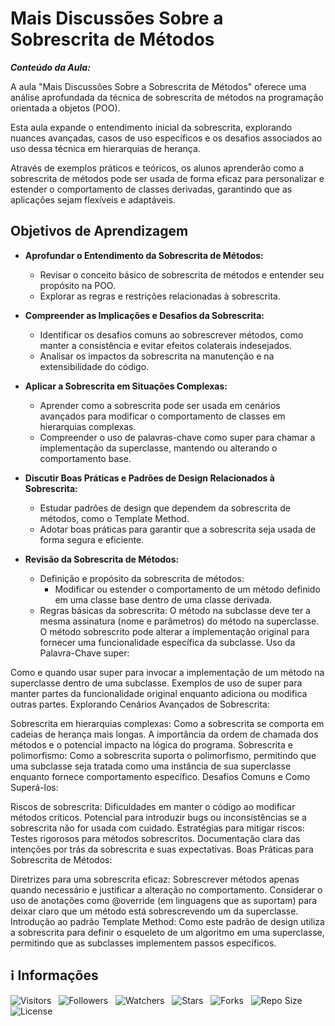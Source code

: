 <!-- Título -->
# Mais Discussões Sobre a Sobrescrita de Métodos

***Conteúdo da Aula:***

A aula "Mais Discussões Sobre a Sobrescrita de Métodos" oferece uma análise aprofundada da técnica de sobrescrita de métodos na programação orientada a objetos (POO).

Esta aula expande o entendimento inicial da sobrescrita, explorando nuances avançadas, casos de uso específicos e os desafios associados ao uso dessa técnica em hierarquias de herança.

Através de exemplos práticos e teóricos, os alunos aprenderão como a sobrescrita de métodos pode ser usada de forma eficaz para personalizar e estender o comportamento de classes derivadas, garantindo que as aplicações sejam flexíveis e adaptáveis.

## Objetivos de Aprendizagem

* **Aprofundar o Entendimento da Sobrescrita de Métodos:**

  * Revisar o conceito básico de sobrescrita de métodos e entender seu propósito na POO.
  * Explorar as regras e restrições relacionadas à sobrescrita.

* **Compreender as Implicações e Desafios da Sobrescrita:**

  * Identificar os desafios comuns ao sobrescrever métodos, como manter a consistência e evitar efeitos colaterais indesejados.
  * Analisar os impactos da sobrescrita na manutenção e na extensibilidade do código.

* **Aplicar a Sobrescrita em Situações Complexas:**

  * Aprender como a sobrescrita pode ser usada em cenários avançados para modificar o comportamento de classes em hierarquias complexas.
  * Compreender o uso de palavras-chave como super para chamar a implementação da superclasse, mantendo ou alterando o comportamento base.

* **Discutir Boas Práticas e Padrões de Design Relacionados à Sobrescrita:**

  * Estudar padrões de design que dependem da sobrescrita de métodos, como o Template Method.
  * Adotar boas práticas para garantir que a sobrescrita seja usada de forma segura e eficiente.

* **Revisão da Sobrescrita de Métodos:**

  * Definição e propósito da sobrescrita de métodos:
    * Modificar ou estender o comportamento de um método definido em uma classe base dentro de uma classe derivada.
  * Regras básicas da sobrescrita:
O método na subclasse deve ter a mesma assinatura (nome e parâmetros) do método na superclasse.
O método sobrescrito pode alterar a implementação original para fornecer uma funcionalidade específica da subclasse.
Uso da Palavra-Chave super:

Como e quando usar super para invocar a implementação de um método na superclasse dentro de uma subclasse.
Exemplos de uso de super para manter partes da funcionalidade original enquanto adiciona ou modifica outras partes.
Explorando Cenários Avançados de Sobrescrita:

Sobrescrita em hierarquias complexas:
Como a sobrescrita se comporta em cadeias de herança mais longas.
A importância da ordem de chamada dos métodos e o potencial impacto na lógica do programa.
Sobrescrita e polimorfismo:
Como a sobrescrita suporta o polimorfismo, permitindo que uma subclasse seja tratada como uma instância de sua superclasse enquanto fornece comportamento específico.
Desafios Comuns e Como Superá-los:

Riscos de sobrescrita:
Dificuldades em manter o código ao modificar métodos críticos.
Potencial para introduzir bugs ou inconsistências se a sobrescrita não for usada com cuidado.
Estratégias para mitigar riscos:
Testes rigorosos para métodos sobrescritos.
Documentação clara das intenções por trás da sobrescrita e suas expectativas.
Boas Práticas para Sobrescrita de Métodos:

Diretrizes para uma sobrescrita eficaz:
Sobrescrever métodos apenas quando necessário e justificar a alteração no comportamento.
Considerar o uso de anotações como @override (em linguagens que as suportam) para deixar claro que um método está sobrescrevendo um da superclasse.
Introdução ao padrão Template Method:
Como este padrão de design utiliza a sobrescrita para definir o esqueleto de um algoritmo em uma superclasse, permitindo que as subclasses implementem passos específicos.

<!-- Informações -->
## &#8505; Informações

![Visitors](https://api.visitorbadge.io/api/visitors?path=Devsgeeknerd%2Fcla-mai-sob-sob-met-her-log-ori-obj-com-fun&label=Visitantes&labelColor=%23700070&labelStyle=none&countColor=%23000fff&style=plastic&color=%23ffffff "Total de Visitantes")
&nbsp;
![Followers](https://img.shields.io/github/followers/Devsgeeknerd?style=p&label=Seguidores&labelColor=800080&color=000fff "Total de Seguidores")
&nbsp;
![Watchers](https://img.shields.io/github/watchers/Devsgeeknerd/cla-mai-sob-sob-met-her-log-ori-obj-com-fun?style=p&label=Observadores&labelColor=800080&color=000fff "Total de Observadores")
&nbsp;
![Stars](https://img.shields.io/github/stars/Devsgeeknerd/cla-mai-sob-sob-met-her-log-ori-obj-com-fun?style=p&label=Estrelas&labelColor=800080&color=000fff "Total de Estrelas")
&nbsp;
![Forks](https://img.shields.io/github/forks/Devsgeeknerd/cla-mai-sob-sob-met-her-log-ori-obj-com-fun?style=p&label=Bifurcações&labelColor=800080&color=000fff "Total de Bifurcações")
&nbsp;
![Repo Size](https://img.shields.io/github/repo-size/Devsgeeknerd/cla-mai-sob-sob-met-her-log-ori-obj-com-fun?style=p&label=Tamanho&labelColor=800080&color=000fff "Tamanho do Repositório")
&nbsp;
![License](https://img.shields.io/github/license/Devsgeeknerd/cla-mai-sob-sob-met-her-log-ori-obj-com-fun?style=p&label=Licença&labelColor=800080&color=000fff "Licença do Repositório")
